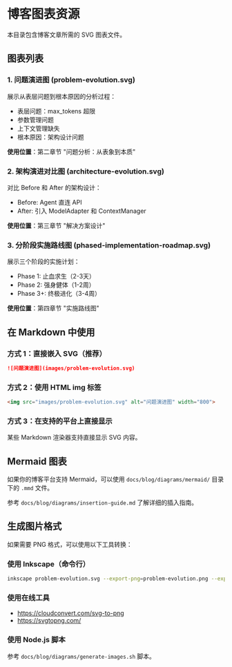 # 博客图表资源

本目录包含博客文章所需的 SVG 图表文件。

## 图表列表

### 1. 问题演进图 (problem-evolution.svg)
展示从表层问题到根本原因的分析过程：
- 表层问题：max_tokens 超限
- 参数管理问题
- 上下文管理缺失
- 根本原因：架构设计问题

**使用位置**：第二章节 "问题分析：从表象到本质"

### 2. 架构演进对比图 (architecture-evolution.svg)
对比 Before 和 After 的架构设计：
- Before: Agent 直连 API
- After: 引入 ModelAdapter 和 ContextManager

**使用位置**：第三章节 "解决方案设计"

### 3. 分阶段实施路线图 (phased-implementation-roadmap.svg)
展示三个阶段的实施计划：
- Phase 1: 止血求生（2-3天）
- Phase 2: 强身健体（1-2周）
- Phase 3+: 终极进化（3-4周）

**使用位置**：第四章节 "实施路线图"

## 在 Markdown 中使用

### 方式 1：直接嵌入 SVG（推荐）
```markdown
![问题演进图](images/problem-evolution.svg)
```

### 方式 2：使用 HTML img 标签
```html
<img src="images/problem-evolution.svg" alt="问题演进图" width="800">
```

### 方式 3：在支持的平台上直接显示
某些 Markdown 渲染器支持直接显示 SVG 内容。

## Mermaid 图表

如果你的博客平台支持 Mermaid，可以使用 `docs/blog/diagrams/mermaid/` 目录下的 `.mmd` 文件。

参考 `docs/blog/diagrams/insertion-guide.md` 了解详细的插入指南。

## 生成图片格式

如果需要 PNG 格式，可以使用以下工具转换：

### 使用 Inkscape（命令行）
```bash
inkscape problem-evolution.svg --export-png=problem-evolution.png --export-width=1600
```

### 使用在线工具
- https://cloudconvert.com/svg-to-png
- https://svgtopng.com/

### 使用 Node.js 脚本
参考 `docs/blog/diagrams/generate-images.sh` 脚本。
